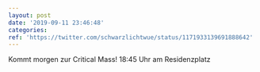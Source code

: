 ```yaml
---
layout: post
date: '2019-09-11 23:46:48'
categories: 
ref: 'https://twitter.com/schwarzlichtwue/status/1171933139691888642'
---
```

Kommt morgen zur Critical Mass! 18:45 Uhr am Residenzplatz